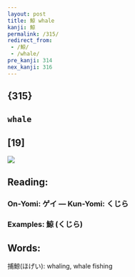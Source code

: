 ```yaml
---
layout: post
title: 鯨 whale
kanji: 鯨
permalink: /315/
redirect_from:
 - /鯨/
 - /whale/
pre_kanji: 314
nex_kanji: 316
---
```


## {315}

## `whale`

## [19]

<div class="stroke"><img src="E9AFA8.png" /></div>

## Reading:

### On-Yomi: ゲイ &mdash; Kun-Yomi: くじら

### Examples: 鯨 (くじら)

## Words:

捕鯨(ほげい): whaling, whale fishing
